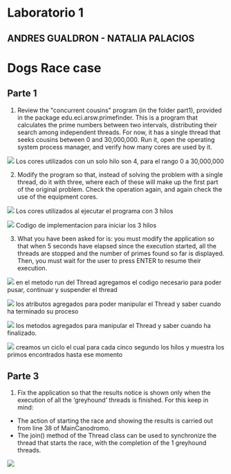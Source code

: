 # Laboratorio 1

## ANDRES GUALDRON - NATALIA PALACIOS

# Dogs Race case

## Parte 1

1. Review the "concurrent cousins" program (in the folder part1), provided in the package edu.eci.arsw.primefinder. This is a program that calculates the prime numbers between two intervals, distributing their search among independent threads. For now, it has a single thread that seeks cousins ​​between 0 and 30,000,000. Run it, open the operating system process manager, and verify how many cores are used by it.

![](https://raw.githubusercontent.com/AndresFelipeGualdron/DogsRace/master/parte1/img/1.PNG)
Los cores utilizados con un solo hilo son 4, para el rango 0 a 30,000,000

2. Modify the program so that, instead of solving the problem with a single thread, do it with three, where each of these will make up the first part of the original problem. Check the operation again, and again check the use of the equipment cores.

![](https://raw.githubusercontent.com/AndresFelipeGualdron/DogsRace/master/parte1/img/2.PNG)
Los cores utilizados al ejecutar el programa con 3 hilos

![](https://raw.githubusercontent.com/AndresFelipeGualdron/DogsRace/master/parte1/img/3.PNG)
Codigo de implementacion para iniciar los 3 hilos

3. What you have been asked for is: you must modify the application so that when 5 seconds have elapsed since the execution started, all the threads are stopped and the number of primes ​​found so far is displayed. Then, you must wait for the user to press ENTER to resume their execution.

![](https://raw.githubusercontent.com/AndresFelipeGualdron/DogsRace/master/parte1/img/4.PNG)
en el metodo run del Thread agregamos el codigo necesario para poder pusar, continuar y suspender el thread

![](https://raw.githubusercontent.com/AndresFelipeGualdron/DogsRace/master/parte1/img/5.PNG)
los atributos agregados para poder manipular el Thread y saber cuando ha terminado su proceso

![](https://raw.githubusercontent.com/AndresFelipeGualdron/DogsRace/master/parte1/img/6.PNG)
los metodos agregados para manipular el Thread y saber cuando ha finalizado.

![](https://raw.githubusercontent.com/AndresFelipeGualdron/DogsRace/master/parte1/img/7.PNG)
creamos un ciclo el cual para cada cinco segundo los hilos y muestra los primos encontrados hasta ese momento

## Parte 3

1. Fix the application so that the results notice is shown only when the execution of all the ‘greyhound’ threads is finished. For this keep in mind:
  - The action of starting the race and showing the results is carried out from line 38 of MainCanodromo.
  - The join() method of the Thread class can be used to synchronize the thread that starts the race, with the completion of the 1   greyhound threads.

![](https://raw.githubusercontent.com/AndresFelipeGualdron/DogsRace/master/parte2/img/1.PNG)
